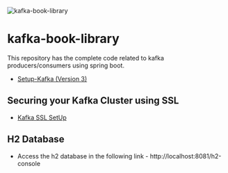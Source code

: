 ![kafka-book-library](https://github.com/dilipsundarraj1/kafka-for-developers-using-spring-boot/workflows/kafka-for-developers-using-spring-boot/badge.svg)
# kafka-book-library

This repository has the complete code related to kafka producers/consumers using spring boot.




- [Setup-Kafka (Version 3)](SetUpKafka3.md)

## Securing your Kafka Cluster using SSL

- [Kafka SSL SetUp](Kafka_Security.md)

## H2 Database

- Access the h2 database in the following link - http://localhost:8081/h2-console
